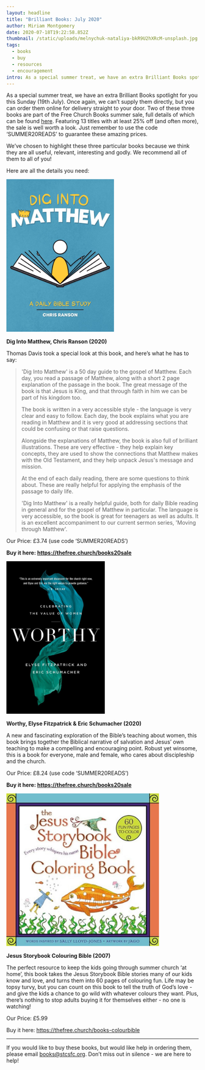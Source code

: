 ```yaml
---
layout: headline
title: "Brilliant Books: July 2020"
author: Miriam Montgomery
date: 2020-07-18T19:22:58.852Z
thumbnail: /static/uploads/melnychuk-nataliya-bkR9U2hXRcM-unsplash.jpg
tags:
  - books
  - buy
  - resources
  - encouragement
intro: As a special summer treat, we have an extra Brilliant Books spotlight for you this Sunday (19th July).
---
```

As a special summer treat, we have an extra Brilliant Books spotlight for you this Sunday (19th July). Once again, we can’t supply them directly, but you can order them online for delivery straight to your door.
Two of these three books are part of the Free Church Books summer sale, full details of which can be found [here](https://books.freechurch.org/news/2020-06-27-summer-sale-2020). Featuring 13 titles with at least 25% off (and often more), the sale is well worth a look. Just remember to use the code ‘SUMMER20READS’ to guarantee these amazing prices.

We’ve chosen to highlight these three particular books because we think they are all useful, relevant, interesting and godly. We recommend all of them to all of you!

Here are all the details you need:

<img 
class="img-responsive"
style="max-height: 400px; width: auto;margin-right: auto;margin-left: auto;"
src="/static/uploads/dig-into-matthew.jpg"
alt="Dig Into Matthew" 
/>

**Dig Into Matthew, Chris Ranson (2020)**

Thomas Davis took a special look at this book, and here’s what he has to say: 

> 'Dig Into Matthew' is a 50 day guide to the gospel of Matthew. Each day, you read a passage of Matthew, along with a short 2 page explanation of the passage in the book. The great message of the book is that Jesus is King, and that through faith in him we can be part of his kingdom too.
> 
> 
> The book is written in a very accessible style - the language is very clear and easy to follow. Each day, the book explains what you are reading in Matthew and it is very good at addressing sections that could be confusing or that raise questions.
> 
> 
> Alongside the explanations of Matthew, the book is also full of brilliant illustrations. These are very effective - they help explain key concepts, they are used to show the connections that Matthew makes with the Old Testament, and they help unpack Jesus's message and mission.
> 
> 
> At the end of each daily reading, there are some questions to think about. These are really helpful for applying the emphasis of the passage to daily life.
> 
> 
> 'Dig Into Matthew' is a really helpful guide, both for daily Bible reading in general and for the gospel of Matthew in particular. The language is very accessible, so the book is great for teenagers as well as adults. It is an excellent accompaniment to our current sermon series, 'Moving through Matthew'.

Our Price: £3.74 (use code ‘SUMMER20READS’)

**Buy it here: https://thefree.church/books20sale**

<img 
class="img-responsive"
style="max-height: 400px; width: auto;margin-right: auto;margin-left: auto;"
src="/static/uploads/worthy.jpg"
alt="Worthy" 
/>

**Worthy, Elyse Fitzpatrick & Eric Schumacher (2020)**

A new and fascinating exploration of the Bible’s teaching about women, this book brings together the Biblical narrative of salvation and Jesus’ own teaching to make a compelling and encouraging point. Robust yet winsome, this is a book for everyone, male and female, who cares about discipleship and the church.

Our Price: £8.24 (use code ‘SUMMER20READS’)

**Buy it here: https://thefree.church/books20sale**

<img 
class="img-responsive"
style="max-height: 400px; width: auto;margin-right: auto;margin-left: auto;"
src="/static/uploads/jsb-cb.jpg"
alt="Jesus Storybook Colouring Bible?" 
/>

**Jesus Storybook Colouring Bible (2007)**

The perfect resource to keep the kids going through summer church ‘at home’, this book takes the Jesus Storybook Bible stories many of our kids know and love, and turns them into 60 pages of colouring fun. Life may be topsy turvy, but you can count on this book to tell the truth of God’s love - and give the kids a chance to go wild with whatever colours they want. Plus, there’s nothing to stop adults buying it for themselves either - no one is watching!

Our Price: £5.99

Buy it here: https://thefree.church/books-colourbible

<hr>

If you would like to buy these books, but would like help in ordering them, please email [books@stcsfc.org](mailto:books@stcsfc.org). Don’t miss out in silence - we are here to help!
